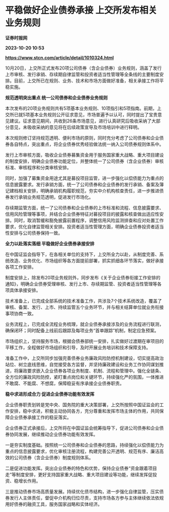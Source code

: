 # 平稳做好企业债券承接 上交所发布相关业务规则
**证券时报网**

**2023-10-20 10:53**

**https://www.stcn.com/article/detail/1010324.html**

10月20日，上交所正式发布20项公司债券（含企业债券）业务规则，涵盖了发行上市审核、发行承销、存续期自律监管和投资者适当性管理等全条线的主要制度安排。目前，上交所已在规则、业务、技术和市场方面做好准备，相关承接工作将平稳实施。

**规范透明突出重点 统一公司债券和企业债券业务规则**

本次发布的20项业务规则共有5项基本业务规则、10项指引和5项指南。前期，上交所已就5项基本业务规则公开征求意见，市场普遍予以认可，同时提出了宝贵意见建议。征求意见期间，共收到26条市场意见，进行认真研究后吸收采纳了大部分意见，未吸收采纳的意见将在后续政策宣导及市场培训中进行释明。

本次规则修订坚持规范透明、便利市场的原则，同时充分考虑了公司债券和企业债券各自特点，突出重点，将企业债券优秀经验做法统一纳入公司债券规则体系中。

发行上市审核方面，吸收企业债券募集资金用于服务国家重大战略、重大项目建设的制度安排，明确企业债券功能定位，并整体统一了公司债券（含企业债券）审核标准、审核程序和分类审核安排。

同时，加强了募集资金用途尤其是募投项目监管，进一步强化以偿债能力为重点的信息披露要求。发行承销方面，统一了公司债券和企业债券的发行承销、备案及簿记建档相关安排，明确承销机构履职规范，夯实中介机构核查责任，进一步推进债券发行承销业务规范透明，促进发行市场化。

存续期监管方面，统一了公司债券和企业债券的上市标准和流程、信息披露要求、信用风险管理等事项，并结合企业债券特征对募投项目的披露和核查做出适应性安排。同时，取消暂缓和豁免披露前置程序，调整信用风险监测排查和应对处置工作要求，优化自律监管相关安排。投资者适当性管理方面，明确企业债券投资者适当性安排与公司债券保持一致。

**全力以赴落实落细 平稳做好企业债券承接安排**

在中国证监会指导下，在各相关单位的支持下，上交所全力以赴，从制度完善、系统改造、业务优化、市场组织等各方面提前部署，抓实抓细各环节落实，做好承接各项工作安排。

制度安排上，除发布20项业务规则外，同步发布《关于企业债券衔接工作安排的通知》，明确企业债券受理审核、发行上市、存续期监管、投资者适当性管理等各项具体承接安排。

技术准备上，已完成全部系统的技术准备工作，共涉及7个技术系统改造，覆盖了审核、备案、发行、上市、持续监管五个业务环节，并与相关结算单位就业务衔接事项协商一致。

业务流程上，已完成全流程业务梳理，就企业债券承接涉及的业务流程进行联测，确保闭环；同时配备上线前后跟踪及每项业务“首单跟踪”机制，制定应急预案。

市场组织上，坚持服务市场，根据会债券部统一安排，扎实做好过渡期在审项目的平移工作，全程做好市场组织和引导，及时开展业务培训和技术保障支持。

准备工作中，上交所同步加强完善债券业务廉政风险防控机制建设，切实提高政治站位、树立底线思维，自觉接受各方监督，并坚持廉政建设和业务工作协同谋划推进，将廉政要求嵌入企业债券各项业务制度、机制、流程和管理中。强化全链条、全方位的廉政风险防控，紧盯重点岗位和关键环节，持续强化严的氛围，一体推进不敢腐、不能腐、不想腐，保障稳妥有序承接企业债券职责。

**稳中求进形成合力 促进企业债券功能有效发挥**

企业债券职责划转是党中央、国务院的重大决策部署，上交所按照中国证监会的工作安排，稳中求进，积极主动协同各方，充分尊重和发挥市场主体的作用，共同保障企业债券承接工作的稳妥落实。

企业债券正式承接后，上交所将在中国证监会统筹指导下，促进公司债券和企业债券协同发展，继续推动企业债券功能有效发挥。

一是夯实制度基础。按照统一公司债券和企业债券的思路，持续强化以偿债能力为重点的信息披露要求，优化审核注册流程，构建完善公开透明、规范有序、廉洁高效的公司债券（含企业债券）制度规则体系。

二是促进功能发挥。突出企业债券的特色和优势，保持企业债券“资金跟着项目走”等制度安排，更好支持国家重大战略、重大项目建设等功能，继续发挥促投资、稳增长作用。

三是推动债券市场高质量发展。持续优化债市结构，进一步强化自律监管，压实债券发行人主体责任，督促中介机构归位尽责，支持市场各方参与主体继续依法依规用好债券的融资工具，服务国家战略和实体经济。